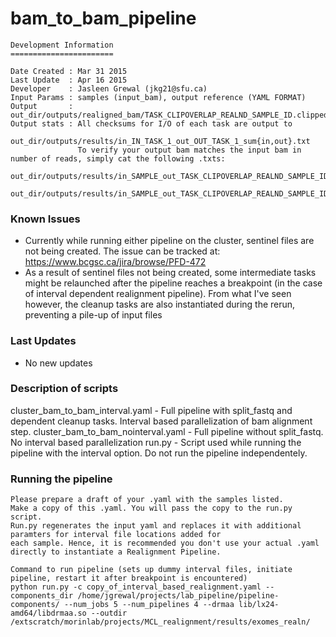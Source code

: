 # bam_to_bam_pipeline

```
Development Information
=======================

Date Created : Mar 31 2015
Last Update  : Apr 16 2015
Developer    : Jasleen Grewal (jkg21@sfu.ca)
Input Params : samples (input_bam), output reference (YAML FORMAT)
Output       : out_dir/outputs/realigned_bam/TASK_CLIPOVERLAP_REALND_SAMPLE_ID.clipped.markdup.realigned.ba
Output stats : All checksums for I/O of each task are output to 
                        out_dir/outputs/results/in_IN_TASK_1_out_OUT_TASK_1_sum{in,out}.txt
               To verify your output bam matches the input bam in number of reads, simply cat the following .txts:
               out_dir/outputs/results/in_SAMPLE_out_TASK_CLIPOVERLAP_REALND_SAMPLE_ID_sumin.txt
               out_dir/outputs/results/in_SAMPLE_out_TASK_CLIPOVERLAP_REALND_SAMPLE_ID_sumin.txt
```
### Known Issues

- Currently while running either pipeline on the cluster, sentinel files are not being created. 
  The issue can be tracked at: https://www.bcgsc.ca/jira/browse/PFD-472
- As a result of sentinel files not being created, some intermediate tasks might be relaunched 
  after the pipeline reaches a breakpoint (in the case of interval dependent realignment pipeline).
  From what I've seen however, the cleanup tasks are also instantiated during the rerun, preventing
  a pile-up of input files

### Last Updates

- No new updates

### Description of scripts
cluster_bam_to_bam_interval.yaml - Full pipeline with split_fastq and dependent cleanup tasks. Interval based parallelization of bam alignment step.
cluster_bam_to_bam_nointerval.yaml - Full pipeline without split_fastq. No interval based parallelization
run.py - Script used while running the pipeline with the interval option. Do not run the pipeline independentely.

### Running the pipeline
```
Please prepare a draft of your .yaml with the samples listed.
Make a copy of this .yaml. You will pass the copy to the run.py script.
Run.py regenerates the input yaml and replaces it with additional paramters for interval file locations added for 
each sample. Hence, it is recommended you don't use your actual .yaml directly to instantiate a Realignment Pipeline.

Command to run pipeline (sets up dummy interval files, initiate pipeline, restart it after breakpoint is encountered)
python run.py -c copy_of_interval_based_realignment.yaml --components_dir /home/jgrewal/projects/lab_pipeline/pipeline-components/ --num_jobs 5 --num_pipelines 4 --drmaa lib/lx24-amd64/libdrmaa.so --outdir /extscratch/morinlab/projects/MCL_realignment/results/exomes_realn/
```
